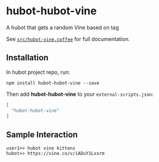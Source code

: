 # hubot-hubot-vine

A hubot that gets a random Vine based on tag

See [`src/hubot-vine.coffee`](src/hubot-vine.coffee) for full documentation.

## Installation

In hubot project repo, run:

`npm install hubot-hubot-vine --save`

Then add **hubot-hubot-vine** to your `external-scripts.json`:

```json
[
  "hubot-hubot-vine"
]
```

## Sample Interaction

```
user1>> hubot vine kittens
hubot>> https://vine.co/v/iADuY1Lxxrm
```

